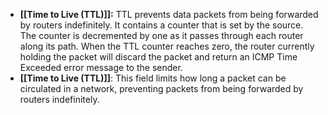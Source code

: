 - **[[Time to Live (TTL)]]:** TTL prevents data packets from being forwarded by routers indefinitely. It contains a counter that is set by the source. The counter is decremented by one as it passes through each router along its path. When the TTL counter reaches zero, the router currently holding the packet will discard the packet and return an ICMP Time Exceeded error message to the sender.
- **[[Time to Live (TTL)]]**: This field limits how long a packet can be circulated in a network, preventing packets from being forwarded by routers indefinitely.